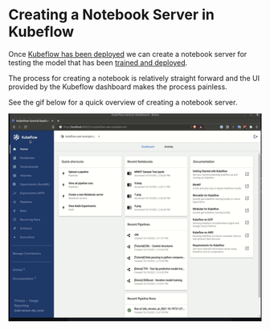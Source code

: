 # Creating a Notebook Server in Kubeflow

Once [Kubeflow has been deployed](../kubeflow/README.md) we can create a notebook server for testing the model that has been [trained and deployed](../pipeline/README.md).

The process for creating a notebook is relatively straight forward and the UI provided by the Kubeflow dashboard makes the process painless.

See the gif below for a quick overview of creating a notebook server.

![Create Notebook Server](../images/create_notebook_server.gif)